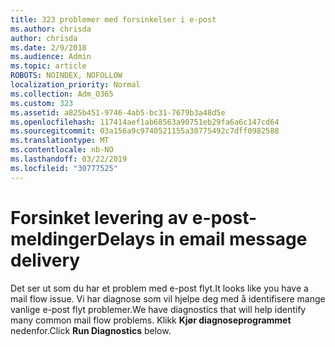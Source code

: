 ```yaml
---
title: 323 problemer med forsinkelser i e-post
ms.author: chrisda
author: chrisda
ms.date: 2/9/2018
ms.audience: Admin
ms.topic: article
ROBOTS: NOINDEX, NOFOLLOW
localization_priority: Normal
ms.collection: Adm_O365
ms.custom: 323
ms.assetid: a825b451-9746-4ab5-bc31-7679b3a48d5e
ms.openlocfilehash: 117414aef1ab68563a90751eb29fa6a6c147cd64
ms.sourcegitcommit: 03a156a9c9740521155a30775492c7dff0982588
ms.translationtype: MT
ms.contentlocale: nb-NO
ms.lasthandoff: 03/22/2019
ms.locfileid: "30777525"
---
```

# <a name="delays-in-email-message-delivery"></a><span data-ttu-id="e7e0f-102">Forsinket levering av e-post-meldinger</span><span class="sxs-lookup"><span data-stu-id="e7e0f-102">Delays in email message delivery</span></span>

<span data-ttu-id="e7e0f-103">Det ser ut som du har et problem med e-post flyt.</span><span class="sxs-lookup"><span data-stu-id="e7e0f-103">It looks like you have a mail flow issue.</span></span> <span data-ttu-id="e7e0f-104">Vi har diagnose som vil hjelpe deg med å identifisere mange vanlige e-post flyt problemer.</span><span class="sxs-lookup"><span data-stu-id="e7e0f-104">We have diagnostics that will help identify many common mail flow problems.</span></span> <span data-ttu-id="e7e0f-105">Klikk **Kjør diagnoseprogrammet** nedenfor.</span><span class="sxs-lookup"><span data-stu-id="e7e0f-105">Click **Run Diagnostics** below.</span></span> 
  

